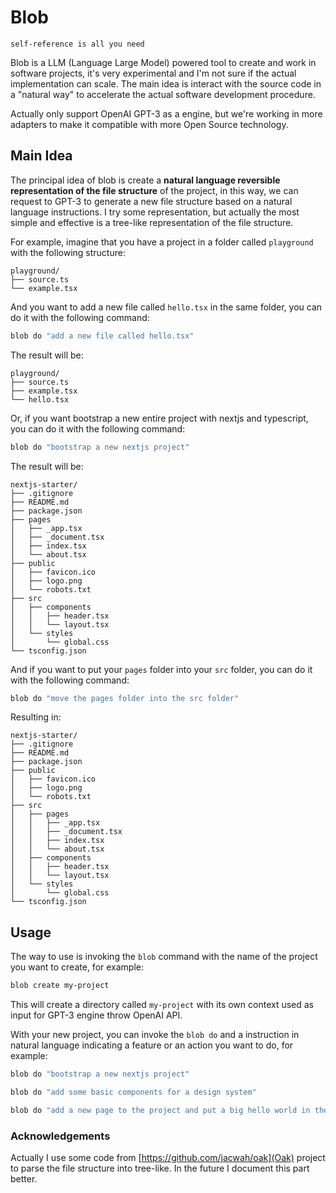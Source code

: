 # Blob

```
self-reference is all you need
```

Blob is a LLM (Language Large Model) powered tool to create and work in software projects, it's very experimental and I'm not sure if the actual implementation can scale. The main idea is interact with the source code in a "natural way" to accelerate the actual software development procedure.

Actually only support OpenAI GPT-3 as a engine, but we're working in more adapters to make it compatible with more Open Source technology.

## Main Idea

The principal idea of blob is create a **natural language reversible representation of the file structure** of the project, in this way, we can request to GPT-3 to generate a new file structure based on a natural language instructions. I try some representation, but actually the most simple and effective is a tree-like representation of the file structure.

For example, imagine that you have a project in a folder called `playground` with the following structure:

```
playground/
├── source.ts
└── example.tsx
```

And you want to add a new file called `hello.tsx` in the same folder, you can do it with the following command:

```bash
blob do "add a new file called hello.tsx"
```

The result will be:

```
playground/
├── source.ts
├── example.tsx
└── hello.tsx
```

Or, if you want bootstrap a new entire project with nextjs and typescript, you can do it with the following command:

```bash
blob do "bootstrap a new nextjs project"
```

The result will be:

```
nextjs-starter/
├── .gitignore
├── README.md
├── package.json
├── pages
│   ├── _app.tsx
│   ├── _document.tsx
│   ├── index.tsx
│   └── about.tsx
├── public
│   ├── favicon.ico
│   ├── logo.png
│   └── robots.txt
├── src
│   ├── components
│   │   ├── header.tsx
│   │   └── layout.tsx
│   └── styles
│       └── global.css
└── tsconfig.json
```

And if you want to put your `pages` folder into your `src` folder, you can do it with the following command:

```bash
blob do "move the pages folder into the src folder"
```

Resulting in:

```
nextjs-starter/
├── .gitignore
├── README.md
├── package.json
├── public
│   ├── favicon.ico
│   ├── logo.png
│   └── robots.txt
├── src
│   ├── pages
│   │   ├── _app.tsx
│   │   ├── _document.tsx
│   │   ├── index.tsx
│   │   └── about.tsx
│   ├── components
│   │   ├── header.tsx
│   │   └── layout.tsx
│   └── styles
│       └── global.css
└── tsconfig.json
```

## Usage

The way to use is invoking the `blob` command with the name of the project you want to create, for example:

```bash
blob create my-project
```

This will create a directory called `my-project` with its own context used as input for GPT-3 engine throw OpenAI API.

With your new project, you can invoke the `blob do` and a instruction in natural language indicating a feature or an action you want to do, for example:

```bash
blob do "bootstrap a new nextjs project"
```

```bash
blob do "add some basic components for a design system"
```

```bash
blob do "add a new page to the project and put a big hello world in the center of this page"
```

### Acknowledgements

Actually I use some code from [https://github.com/jacwah/oak](Oak) project to parse the file structure into tree-like. In the future I document this part better.
